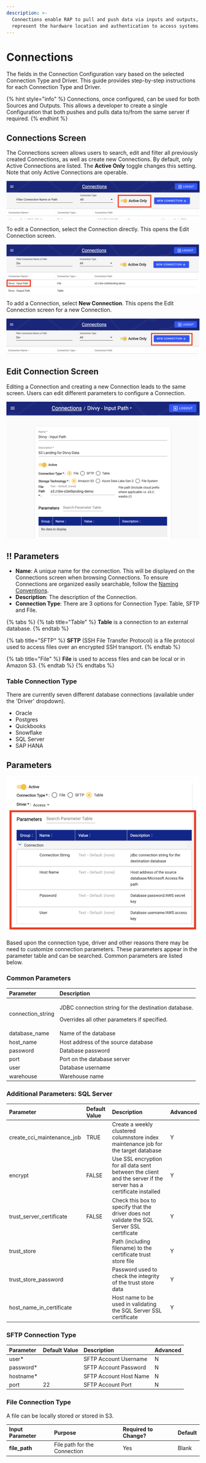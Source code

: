 ```yaml
---
description: >-
  Connections enable RAP to pull and push data via inputs and outputs, and
  represent the hardware location and authentication to access systems.
---
```


# Connections

The fields in the Connection Configuration vary based on the selected Connection Type and Driver. This guide provides step-by-step instructions for each Connection Type and Driver.

{% hint style="info" %}
Connections, once configured, can be used for both Sources and Outputs. This allows a developer to create a single Configuration that both pushes and pulls data to/from the same server if required.
{% endhint %}

## Connections Screen

The Connections screen allows users to search, edit and filter all previously created Connections, as well as create new Connections. By default, only Active Connections are listed. The **Active Only** toggle changes this setting. Note that only Active Connections are operable.

![Connections - Active Only](../.gitbook/assets/rap-connections-active-only.png)

To edit a Connection, select the Connection directly. This opens the Edit Connection screen.

![Connections - Select a Connection to Edit](../.gitbook/assets/rap-connections-click-in.png)

To add a Connection, select **New Connection**. This opens the Edit Connection screen for a new Connection.

![Connections - Create a New Connection](../.gitbook/assets/rap-connections-new-connection.png)

## Edit Connection Screen

Editing a Connection and creating a new Connection leads to the same screen. Users can edit different parameters to configure a Connection.

![](../.gitbook/assets/rap-connects-edit-screen.png)

## !! Parameters

* **Name**: A unique name for the connection. This will be displayed on the Connections screen when browsing Connections. To ensure Connections are organized easily searchable, follow the [Naming Conventions](connections-configuration.md).
* **Description**: The description of the Connection.
* **Connection Type**: There are 3 options for Connection Type: Table, SFTP and File.

{% tabs %}
{% tab title="Table" %}
**Table** is a connection to an external database.
{% endtab %}

{% tab title="SFTP" %}
**SFTP** \(SSH File Transfer Protocol\) is a file protocol used to access files over an encrypted SSH transport.
{% endtab %}

{% tab title="File" %}
**File** is used to access files and can be local or in Amazon S3.
{% endtab %}
{% endtabs %}

### Table Connection Type

There are currently seven different database connections \(available under the 'Driver' dropdown\).

* Oracle
* Postgres
* Quickbooks
* Snowflake
* SQL Server
* SAP HANA

## Parameters

![Location of the Parameters Table](../.gitbook/assets/rap-connections-parameter-table-location.png)

Based upon the connection type, driver and other reasons there may be need to customize connection parameters. These parameters appear in the parameter table and can be searched. Common parameters are listed below.

### Common Parameters

<table>
  <thead>
    <tr>
      <th style="text-align:left">Parameter</th>
      <th style="text-align:left">Description</th>
    </tr>
  </thead>
  <tbody>
    <tr>
      <td style="text-align:left">connection_string</td>
      <td style="text-align:left">
        <p>JDBC connection string for the destination database.</p>
        <p>Overrides all other parameters if specified.</p>
      </td>
    </tr>
    <tr>
      <td style="text-align:left">database_name</td>
      <td style="text-align:left">Name of the database</td>
    </tr>
    <tr>
      <td style="text-align:left">host_name</td>
      <td style="text-align:left">Host address of the source database</td>
    </tr>
    <tr>
      <td style="text-align:left">password</td>
      <td style="text-align:left">Database password</td>
    </tr>
    <tr>
      <td style="text-align:left">port</td>
      <td style="text-align:left">Port on the database server</td>
    </tr>
    <tr>
      <td style="text-align:left">user</td>
      <td style="text-align:left">Database username</td>
    </tr>
    <tr>
      <td style="text-align:left">warehouse</td>
      <td style="text-align:left">Warehouse name</td>
    </tr>
  </tbody>
</table>

### Additional Parameters: SQL Server

| Parameter | Default Value | Description | Advanced |
| :--- | :--- | :--- | :--- |
| create\_cci\_maintenance\_job | TRUE | Create a weekly clustered columnstore index maintenance job for the target database | Y |
| encrypt | FALSE | Use SSL encryption for all data sent between the client and the server if the server has a certificate installed | Y |
| trust\_server\_certificate | FALSE | Check this box to specify that the driver does not validate the SQL Server SSL certificate | Y |
| trust\_store |  | Path \(including filename\) to the certificate trust store file | Y |
| trust\_store\_password |  | Password used to check the integrity of the trust store data | Y |
| host\_name\_in\_certificate |  | Host name to be used in validating the SQL Server SSL certificate | Y |

### SFTP Connection Type

| Parameter | Default Value | Description | Advanced |
| :--- | :--- | :--- | :--- |
| user\* |  | SFTP Account Username | N |
| password\* |  | SFTP Account Password | N |
| hostname\* |  | SFTP Account Host Name | N |
| port | 22 | SFTP Account Port | N |

### File Connection Type

A file can be locally stored or stored in S3.

| Input Parameter | Purpose | Required to Change? | Default |
| :--- | :--- | :--- | :--- |
| **file\_path** | File path for the Connection | Yes | Blank |

